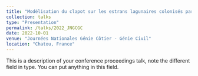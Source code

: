 ```yaml
---
title: "Modélisation du clapot sur les estrans lagunaires colonisés par des herbiers : implémentation dans WAVEWATCH III de la dissipation des vagues par la végétation"
collection: talks
type: "Presentation"
permalink: /talks/2022_JNGCGC
date: 2022-10-01
venue: "Journées Nationales Génie Côtier - Génie Civil"
location: "Chatou, France"
---
```


This is a description of your conference proceedings talk, note the different field in type. You can put anything in this field.
